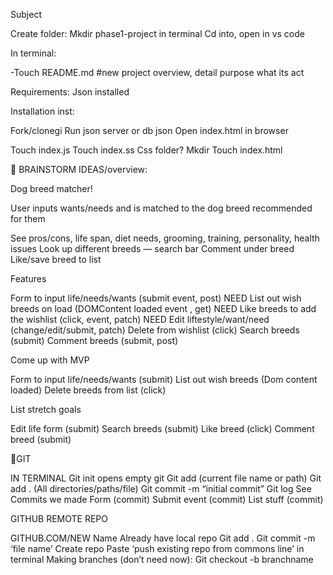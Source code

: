 Subject

Create folder: Mkdir phase1-project in terminal
Cd into, open in vs code

In terminal:

-Touch README.md 
#new project overview, detail purpose what its act

Requirements:
Json installed

Installation inst:

Fork/clonegi
Run json server or db json
Open index.html in browser

Touch index.js
Touch index.ss
Css folder? Mkdir
Touch index.html




BRAINSTORM IDEAS/overview:




Dog breed matcher!


User inputs wants/needs and is matched to the dog breed recommended for them

See pros/cons, life span, diet needs, grooming, training, personality, health issues
Look up different breeds — search bar
Comment under breed 
Like/save breed to list




Features

Form to input life/needs/wants (submit event, post) NEED
List out wish breeds on load (DOMContent loaded event , get) NEED 
Like breeds to add the wishlist (click, event, patch) NEED
Edit liftestyle/want/need (change/edit/submit, patch)
Delete from wishlist (click)
Search breeds (submit)
Comment breeds (submit, post)


Come up with MVP 




Form to input life/needs/wants (submit)
List out wish breeds (Dom content loaded)
Delete breeds from list (click)




List stretch goals 



Edit life form (submit)
Search breeds (submit)
Like breed (click)
Comment breed (submit) 


GIT

IN TERMINAL
Git init opens empty git
Git add (current file name or path)
Git add . (All directories/paths/file)
Git commit -m “initial commit”
 Git log
See Commits we made
Form (commit)
Submit event (commit)
List stuff (commit)     


GITHUB REMOTE REPO

GITHUB.COM/NEW
Name
Already have local repo
Git add .
Git commit -m ‘file name’
Create repo
Paste ‘push existing repo from commons line’ in terminal
Making branches (don’t need now):
Git checkout -b branchname
